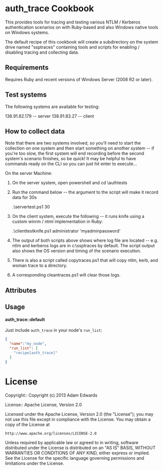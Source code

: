 auth_trace Cookbook
===================
This provides tools for tracing and testing various NTLM / Kerberos
authentication scenarios on with Ruby-based and also Windows native tools on
Windows systems.

The default recipe of this cookbook will create a subdirectory on the system
drive named "ssptraces" containing tools and scripts for enabling / disabling
tracing and collecting data.

Requirements
------------
Requires Ruby and recent versions of Windows Server (2008 R2 or later).

Test systems
------------

The following systems are available for testing:

138.91.82.179 -- server
138.91.83.27  -- client

How to collect data
-------------------

Note that there are two systems involved, so you'll need to start the collection on
one system and then start something on another system -- if you're too slow,
the first system will end recording before the second system's scenario
finishes, so be quick! It may be helpful to have commands ready on the CLI so
you can just hit enter to execute...

On the server Machine:

1. On the server system, open powershell and cd \authtests
2. Run the command below -- the argument to the script will make it record
    data for 30s
    
    .\servertest.ps1 30

3. On the client system, execute the following -- it runs knife using a custom
winrm / ntml implementation in Ruby:

    .\clienttestknife.ps1 <ip-address-of-server> administrator 'myadminpassword'

4. The output of both scripts above shows where log file are located -- e.g.
ntlm and kerberos logs are in c:\ssptraces by default. The script output also
shows the OS version and timing of the scenario execution.
5. There is also a script called copytraces.ps1 that will copy ntlm, kerb, and
wsman trace to a directory.
6. A corresponding cleantraces.ps1 will clear those logs.


Attributes
----------

Usage
-----
#### auth_trace::default

Just include `auth_trace` in your node's `run_list`:

```json
{
  "name":"my_node",
  "run_list": [
    "recipe[auth_trace]"
  ]
}
```

# License #

Copyright:: Copyright (c) 2013 Adam Edwards

License:: Apache License, Version 2.0

Licensed under the Apache License, Version 2.0 (the "License");
you may not use this file except in compliance with the License.
You may obtain a copy of the License at

    http://www.apache.org/licenses/LICENSE-2.0

Unless required by applicable law or agreed to in writing, software
distributed under the License is distributed on an "AS IS" BASIS,
WITHOUT WARRANTIES OR CONDITIONS OF ANY KIND, either express or implied.
See the License for the specific language governing permissions and
limitations under the License.

